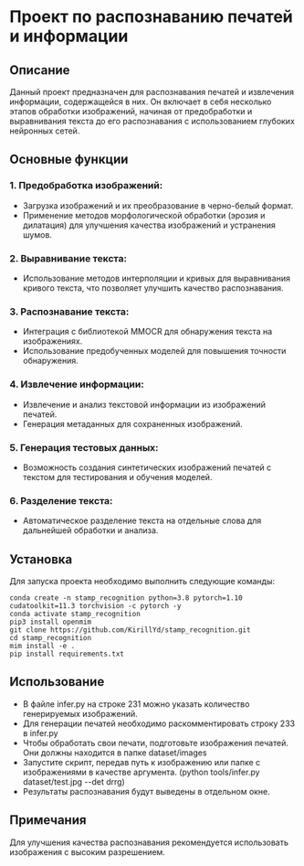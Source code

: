 # Проект по распознаванию печатей и информации
## Описание
Данный проект предназначен для распознавания печатей и извлечения информации, содержащейся в них. Он включает в себя несколько этапов обработки изображений, начиная от предобработки и выравнивания текста до его распознавания с использованием глубоких нейронных сетей.

## Основные функции
### 1. Предобработка изображений:

* Загрузка изображений и их преобразование в черно-белый формат.
* Применение методов морфологической обработки (эрозия и дилатация) для улучшения качества изображений и устранения шумов.
### 2. Выравнивание текста:

* Использование методов интерполяции и кривых для выравнивания кривого текста, что позволяет улучшить качество распознавания.
### 3. Распознавание текста:

* Интеграция с библиотекой MMOCR для обнаружения текста на изображениях.
* Использование предобученных моделей для повышения точности обнаружения.
### 4. Извлечение информации:

* Извлечение и анализ текстовой информации из изображений печатей.
* Генерация метаданных для сохраненных изображений.
### 5. Генерация тестовых данных:

* Возможность создания синтетических изображений печатей с текстом для тестирования и обучения моделей.
### 6. Разделение текста:

* Автоматическое разделение текста на отдельные слова для дальнейшей обработки и анализа.

## Установка
Для запуска проекта необходимо выполнить следующие команды:
```
conda create -n stamp_recognition python=3.8 pytorch=1.10 cudatoolkit=11.3 torchvision -c pytorch -y
conda activate stamp_recognition
pip3 install openmim
git clone https://github.com/KirillYd/stamp_recognition.git
cd stamp_recognition
mim install -e .
pip install requirements.txt
```

## Использование
* В файле infer.py на строке 231 можно указать количество генерируемых изображений.
* Для генерации печатей необходимо раскомментировать строку 233 в infer.py
* Чтобы обработать свои печати, подготовьте изображения печатей. Они должны находится в папке dataset/images
* Запустите скрипт, передав путь к изображению или папке с изображениями в качестве аргумента. (python tools/infer.py dataset/test.jpg --det drrg)
* Результаты распознавания будут выведены в отдельном окне.

## Примечания
Для улучшения качества распознавания рекомендуется использовать изображения с высоким разрешением.
